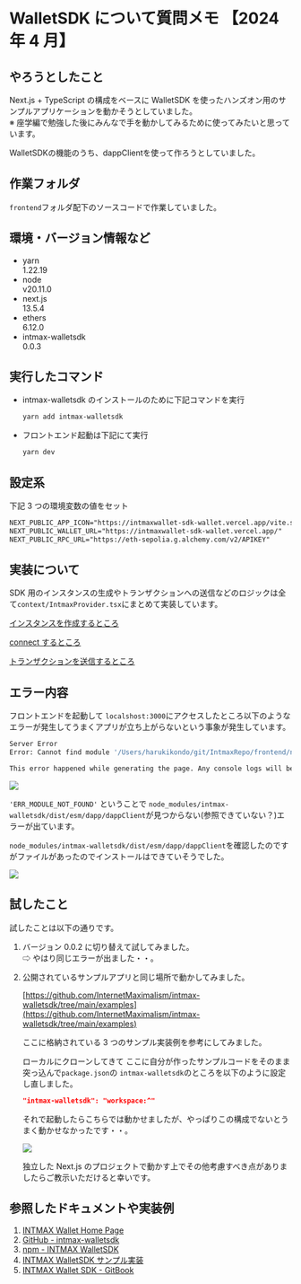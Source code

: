 # WalletSDK について質問メモ 【2024 年 4 月】

## やろうとしたこと

Next.js + TypeScript の構成をベースに WalletSDK を使ったハンズオン用のサンプルアプリケーションを動かそうとしていました。  
※ 座学編で勉強した後にみんなで手を動かしてみるために使ってみたいと思っています。

WalletSDKの機能のうち、dappClientを使って作ろうとしていました。

## 作業フォルダ

`frontend`フォルダ配下のソースコードで作業していました。

## 環境・バージョン情報など

- yarn  
  1.22.19
- node  
  v20.11.0
- next.js  
  13.5.4
- ethers  
  6.12.0
- intmax-walletsdk  
  0.0.3

## 実行したコマンド

- intmax-walletsdk のインストールのために下記コマンドを実行

  ```bash
  yarn add intmax-walletsdk
  ```

- フロントエンド起動は下記にて実行

  ```bash
  yarn dev
  ```

## 設定系

下記 3 つの環境変数の値をセット

```txt
NEXT_PUBLIC_APP_ICON="https://intmaxwallet-sdk-wallet.vercel.app/vite.svg"
NEXT_PUBLIC_WALLET_URL="https://intmaxwallet-sdk-wallet.vercel.app/"
NEXT_PUBLIC_RPC_URL="https://eth-sepolia.g.alchemy.com/v2/APIKEY"
```

## 実装について

SDK 用のインスタンスの生成やトランザクションへの送信などのロジックは全て`context/IntmaxProvider.tsx`にまとめて実装しています。

[インスタンスを作成するところ](https://github.com/mashharuki/IntmaxRepo/blob/main/frontend/src/context/IntmaxProvider.tsx#L14-L57)

[connect するところ](https://github.com/mashharuki/IntmaxRepo/blob/main/frontend/src/context/IntmaxProvider.tsx#L62-L122)

[トランザクションを送信するところ](https://github.com/mashharuki/IntmaxRepo/blob/main/frontend/src/context/IntmaxProvider.tsx#L127-L173)

## エラー内容

フロントエンドを起動して `localshost:3000`にアクセスしたところ以下のようなエラーが発生してうまくアプリが立ち上がらないという事象が発生しています。

```bash
Server Error
Error: Cannot find module '/Users/harukikondo/git/IntmaxRepo/frontend/node_modules/intmax-walletsdk/dist/esm/dapp/dappClient' imported from /Users/harukikondo/git/IntmaxRepo/frontend/node_modules/intmax-walletsdk/dist/esm/dapp/index.js

This error happened while generating the page. Any console logs will be displayed in the terminal window.
```

![](./imgs/1.png)

`'ERR_MODULE_NOT_FOUND'` ということで `node_modules/intmax-walletsdk/dist/esm/dapp/dappClient`が見つからない(参照できていない？)エラーが出ています。

`node_modules/intmax-walletsdk/dist/esm/dapp/dappClient`を確認したのですがファイルがあったのでインストールはできていそうでした。

![](./imgs/2.png)

## 試したこと

試したことは以下の通りです。

1. バージョン 0.0.2 に切り替えて試してみました。  
   ⇨ やはり同じエラーが出ました・・。

2. 公開されているサンプルアプリと同じ場所で動かしてみました。

   [https://github.com/InternetMaximalism/intmax-walletsdk/tree/main/examples](https://github.com/InternetMaximalism/intmax-walletsdk/tree/main/examples)

   ここに格納されている 3 つのサンプル実装例を参考にしてみました。

   ローカルにクローンしてきて ここに自分が作ったサンプルコードをそのまま突っ込んで`package.json`の `intmax-walletsdk`のところを以下のように設定し直しました。

   ```json
   "intmax-walletsdk": "workspace:^"
   ```

   それで起動したらこちらでは動かせましたが、やっぱりこの構成でないとうまく動かせなかったです・・。

   ![](./imgs/3.png)

   独立した Next.js のプロジェクトで動かす上でその他考慮すべき点がありましたらご教示いただけると幸いです。

## 参照したドキュメントや実装例

1. [INTMAX Wallet Home Page](https://home.wallet.intmax.io/)
2. [GitHub - intmax-walletsdk](https://github.com/InternetMaximalism/intmax-walletsdk)
3. [npm - INTMAX WalletSDK](https://www.npmjs.com/package/intmax-walletsdk)
4. [INTMAX WalletSDK サンプル実装](https://github.com/InternetMaximalism/intmax-walletsdk/blob/main/examples/dapp/src/App.tsx)
5. [INTMAX Wallet SDK - GitBook](https://intmax-wallet.gitbook.io/intmax-walletsdk)
